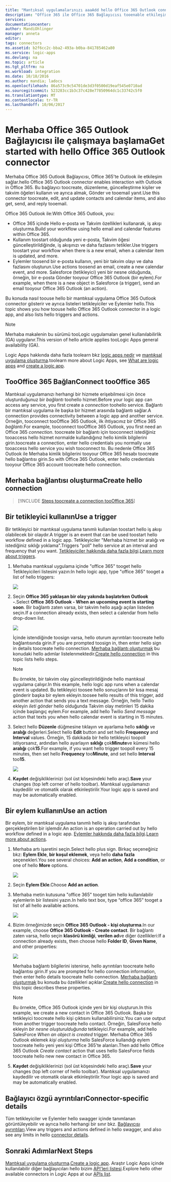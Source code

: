 ```yaml
---
title: "Mantıksal uygulamalarınızı aaaAdd hello Office 365 Outlook connector | Microsoft Docs"
description: "Office 365 ile Office 365 Bağlayıcısı tooenable etkileşimi ile mantıksal uygulamalar oluşturun. Örneğin: oluşturma, düzenleme ve kişiler ve takvim öğeleri güncelleştirme."
services: 
documentationcenter: 
author: MandiOhlinger
manager: anneta
editor: 
tags: connectors
ms.assetid: b2f6cc2c-bba2-493a-b0ba-841785462a80
ms.service: logic-apps
ms.devlang: na
ms.topic: article
ms.tgt_pltfrm: na
ms.workload: integration
ms.date: 10/18/2016
ms.author: mandia; ladocs
ms.openlocfilehash: 86a573c9c54701de3d3f0500d19eaf545e0710ad
ms.sourcegitcommit: 523283cc1b3c37c428e77850964dc1c33742c5f0
ms.translationtype: MT
ms.contentlocale: tr-TR
ms.lasthandoff: 10/06/2017
---
```

# <a name="get-started-with-hello-office-365-outlook-connector"></a><span data-ttu-id="42468-104">Merhaba Office 365 Outlook Bağlayıcısı ile çalışmaya başlama</span><span class="sxs-lookup"><span data-stu-id="42468-104">Get started with hello Office 365 Outlook connector</span></span>
<span data-ttu-id="42468-105">Merhaba Office 365 Outlook Bağlayıcısı, Office 365'te Outlook ile etkileşim sağlar.</span><span class="sxs-lookup"><span data-stu-id="42468-105">hello Office 365 Outlook connector enables interaction with Outlook in Office 365.</span></span> <span data-ttu-id="42468-106">Bu bağlayıcı toocreate, düzenleme, güncelleştirme kişiler ve takvim öğeleri kullanın ve ayrıca almak, Gönder ve tooemail yanıt.</span><span class="sxs-lookup"><span data-stu-id="42468-106">Use this connector toocreate, edit, and update contacts and calendar items, and also get, send, and reply tooemail.</span></span>

<span data-ttu-id="42468-107">Office 365 Outlook ile:</span><span class="sxs-lookup"><span data-stu-id="42468-107">With Office 365 Outlook, you:</span></span>

* <span data-ttu-id="42468-108">Office 365 içinde Hello e-posta ve Takvim özellikleri kullanarak, iş akışı oluşturma.</span><span class="sxs-lookup"><span data-stu-id="42468-108">Build your workflow using hello email and calendar features within Office 365.</span></span> 
* <span data-ttu-id="42468-109">Kullanım toostart olduğunda yeni e-posta, Takvim öğesi güncelleştirildiğinde, iş akışınızı ve daha fazlasını tetikler.</span><span class="sxs-lookup"><span data-stu-id="42468-109">Use triggers toostart your workflow when there is a new email, when a calendar item is updated, and more.</span></span>
* <span data-ttu-id="42468-110">Eylemler toosend bir e-posta kullanın, yeni bir takvim olayı ve daha fazlasını oluşturun.</span><span class="sxs-lookup"><span data-stu-id="42468-110">Use actions toosend an email, create a new calendar event, and more.</span></span> <span data-ttu-id="42468-111">Salesforce (tetikleyici) yeni bir nesne olduğunda, örneğin, bir e-posta Gönder tooyour Office 365 Outlook (bir eylem).</span><span class="sxs-lookup"><span data-stu-id="42468-111">For example, when there is a new object in Salesforce (a trigger), send an email tooyour Office 365 Outlook (an action).</span></span> 

<span data-ttu-id="42468-112">Bu konuda nasıl toouse hello bir mantıksal uygulama Office 365 Outlook connector gösterir ve ayrıca listeleri tetikleyiciler ve Eylemler hello.</span><span class="sxs-lookup"><span data-stu-id="42468-112">This topic shows you how toouse hello Office 365 Outlook connector in a logic app, and also lists hello triggers and actions.</span></span>

> [!NOTE]
> <span data-ttu-id="42468-113">Merhaba makalenin bu sürümü tooLogic uygulamaları genel kullanılabilirlik (GA) uygulanır.</span><span class="sxs-lookup"><span data-stu-id="42468-113">This version of hello article applies tooLogic Apps general availability (GA).</span></span>
> 
> 

<span data-ttu-id="42468-114">Logic Apps hakkında daha fazla toolearn bkz [logic apps nedir](../logic-apps/logic-apps-what-are-logic-apps.md) ve [mantıksal uygulama oluşturma](../logic-apps/logic-apps-create-a-logic-app.md).</span><span class="sxs-lookup"><span data-stu-id="42468-114">toolearn more about Logic Apps, see [What are logic apps](../logic-apps/logic-apps-what-are-logic-apps.md) and [create a logic app](../logic-apps/logic-apps-create-a-logic-app.md).</span></span>

## <a name="connect-toooffice-365"></a><span data-ttu-id="42468-115">TooOffice 365 Bağlan</span><span class="sxs-lookup"><span data-stu-id="42468-115">Connect tooOffice 365</span></span>
<span data-ttu-id="42468-116">Mantıksal uygulamanızı herhangi bir hizmete erişebilmesi için önce oluşturduğunuz bir *bağlantı* toohello hizmet.</span><span class="sxs-lookup"><span data-stu-id="42468-116">Before your logic app can access any service, you first create a *connection* toohello service.</span></span> <span data-ttu-id="42468-117">Bağlantı bir mantıksal uygulama ile başka bir hizmet arasında bağlantı sağlar.</span><span class="sxs-lookup"><span data-stu-id="42468-117">A connection provides connectivity between a logic app and another service.</span></span> <span data-ttu-id="42468-118">Örneğin, tooconnect tooOffice 365 Outlook, ilk ihtiyacınız bir Office 365 *bağlantı*.</span><span class="sxs-lookup"><span data-stu-id="42468-118">For example, tooconnect tooOffice 365 Outlook, you first need an Office 365 *connection*.</span></span> <span data-ttu-id="42468-119">toocreate bir bağlantı için tooconnect istediğiniz tooaccess hello hizmet normalde kullandığınız hello kimlik bilgilerini girin.</span><span class="sxs-lookup"><span data-stu-id="42468-119">toocreate a connection, enter hello credentials you normally use tooaccess hello service you wish tooconnect to.</span></span> <span data-ttu-id="42468-120">Bu nedenle Office 365 Outlook ile Merhaba kimlik bilgilerini tooyour Office 365 hesabı toocreate hello bağlantısı girin.</span><span class="sxs-lookup"><span data-stu-id="42468-120">So with Office 365 Outlook, enter hello credentials tooyour Office 365 account toocreate hello connection.</span></span>

## <a name="create-hello-connection"></a><span data-ttu-id="42468-121">Merhaba bağlantısı oluşturma</span><span class="sxs-lookup"><span data-stu-id="42468-121">Create hello connection</span></span>
> [!INCLUDE [Steps toocreate a connection tooOffice 365](../../includes/connectors-create-api-office365-outlook.md)]
> 
> 

## <a name="use-a-trigger"></a><span data-ttu-id="42468-122">Bir tetikleyici kullanın</span><span class="sxs-lookup"><span data-stu-id="42468-122">Use a trigger</span></span>
<span data-ttu-id="42468-123">Bir tetikleyici bir mantıksal uygulama tanımlı kullanılan toostart hello iş akışı olabilecek bir olaydır.</span><span class="sxs-lookup"><span data-stu-id="42468-123">A trigger is an event that can be used toostart hello workflow defined in a logic app.</span></span> <span data-ttu-id="42468-124">Tetikleyiciler "Merhaba hizmet bir aralığı ve istediğiniz sıklığı yoklama".</span><span class="sxs-lookup"><span data-stu-id="42468-124">Triggers "poll" hello service at an interval and frequency that you want.</span></span> <span data-ttu-id="42468-125">[Tetikleyiciler hakkında daha fazla bilgi](../logic-apps/logic-apps-what-are-logic-apps.md#logic-app-concepts).</span><span class="sxs-lookup"><span data-stu-id="42468-125">[Learn more about triggers](../logic-apps/logic-apps-what-are-logic-apps.md#logic-app-concepts).</span></span>

1. <span data-ttu-id="42468-126">Merhaba mantıksal uygulama içinde "office 365" tooget hello Tetikleyicileri listesini yazın:</span><span class="sxs-lookup"><span data-stu-id="42468-126">In hello logic app, type "office 365" tooget a list of hello triggers:</span></span>  
   
    ![](./media/connectors-create-api-office365-outlook/office365-trigger.png)
2. <span data-ttu-id="42468-127">Seçin **Office 365 yaklaşan bir olay yakında başlatırken Outlook -**.</span><span class="sxs-lookup"><span data-stu-id="42468-127">Select **Office 365 Outlook - When an upcoming event is starting soon**.</span></span> <span data-ttu-id="42468-128">Bir bağlantı zaten varsa, bir takvim hello aşağı açılan listeden seçin.</span><span class="sxs-lookup"><span data-stu-id="42468-128">If a connection already exists, then select a calendar from hello drop-down list.</span></span>
   
    ![](./media/connectors-create-api-office365-outlook/sample-calendar.png)
   
    <span data-ttu-id="42468-129">İçinde istendiğinde toosign varsa, hello oturum ayrıntıları toocreate hello bağlantısında girin.</span><span class="sxs-lookup"><span data-stu-id="42468-129">If you are prompted toosign in, then enter hello sign in details toocreate hello connection.</span></span> <span data-ttu-id="42468-130">[Merhaba bağlantı oluşturmak](connectors-create-api-office365-outlook.md#create-the-connection) bu konudaki hello adımlar listelenmektedir.</span><span class="sxs-lookup"><span data-stu-id="42468-130">[Create hello connection](connectors-create-api-office365-outlook.md#create-the-connection) in this topic lists hello steps.</span></span> 
   
   > [!NOTE]
   > <span data-ttu-id="42468-131">Bu örnekte, bir takvim olay güncelleştirildiğinde hello mantıksal uygulama çalışır.</span><span class="sxs-lookup"><span data-stu-id="42468-131">In this example, hello logic app runs when a calendar event is updated.</span></span> <span data-ttu-id="42468-132">Bu tetikleyici toosee hello sonuçlarını bir kısa mesaj gönderir başka bir eylem ekleyin.</span><span class="sxs-lookup"><span data-stu-id="42468-132">toosee hello results of this trigger, add another action that sends you a text message.</span></span> <span data-ttu-id="42468-133">Örneğin, hello Twilio ekleyin *ileti gönder* hello olduğunda Takvim olay metinleri 15 dakika içinde başlangıç eylem.</span><span class="sxs-lookup"><span data-stu-id="42468-133">For example, add hello Twilio *Send message* action that texts you when hello calendar event is starting in 15 minutes.</span></span> 
   > 
   > 
3. <span data-ttu-id="42468-134">Select hello **Düzenle** düğmesine tıklayın ve ayarlama hello **sıklığı** ve **aralığı** değerleri.</span><span class="sxs-lookup"><span data-stu-id="42468-134">Select hello **Edit** button and set hello **Frequency** and **Interval** values.</span></span> <span data-ttu-id="42468-135">Örneğin, 15 dakikada bir hello tetikleyici toopoll istiyorsanız, ardından hello ayarlayın **sıklığı** çok**Minute**ve kümesi hello **aralığı** çok**15**.</span><span class="sxs-lookup"><span data-stu-id="42468-135">For example, if you want hello trigger toopoll every 15 minutes, then set hello **Frequency** too**Minute**, and set hello **Interval** too**15**.</span></span> 
   
    ![](./media/connectors-create-api-office365-outlook/calendar-settings.png)
4. <span data-ttu-id="42468-136">**Kaydet** değişikliklerinizi (sol üst köşesindeki hello araç).</span><span class="sxs-lookup"><span data-stu-id="42468-136">**Save** your changes (top left corner of hello toolbar).</span></span> <span data-ttu-id="42468-137">Mantıksal uygulamanızı kaydedilir ve otomatik olarak etkinleştirilir.</span><span class="sxs-lookup"><span data-stu-id="42468-137">Your logic app is saved and may be automatically enabled.</span></span>

## <a name="use-an-action"></a><span data-ttu-id="42468-138">Bir eylem kullanın</span><span class="sxs-lookup"><span data-stu-id="42468-138">Use an action</span></span>
<span data-ttu-id="42468-139">Bir eylem, bir mantıksal uygulama tanımlı hello iş akışı tarafından gerçekleştirilen bir işlemdir.</span><span class="sxs-lookup"><span data-stu-id="42468-139">An action is an operation carried out by hello workflow defined in a logic app.</span></span> <span data-ttu-id="42468-140">[Eylemler hakkında daha fazla bilgi](../logic-apps/logic-apps-what-are-logic-apps.md#logic-app-concepts).</span><span class="sxs-lookup"><span data-stu-id="42468-140">[Learn more about actions](../logic-apps/logic-apps-what-are-logic-apps.md#logic-app-concepts).</span></span>

1. <span data-ttu-id="42468-141">Merhaba artı işaretini seçin.</span><span class="sxs-lookup"><span data-stu-id="42468-141">Select hello plus sign.</span></span> <span data-ttu-id="42468-142">Birkaç seçeneğiniz bkz: **Eylem Ekle**, **bir koşul eklemek**, veya hello **daha fazla** seçenekleri.</span><span class="sxs-lookup"><span data-stu-id="42468-142">You see several choices: **Add an action**, **Add a condition**, or one of hello **More** options.</span></span>
   
    ![](./media/connectors-create-api-office365-outlook/add-action.png)
2. <span data-ttu-id="42468-143">Seçin **Eylem Ekle**.</span><span class="sxs-lookup"><span data-stu-id="42468-143">Choose **Add an action**.</span></span>
3. <span data-ttu-id="42468-144">Merhaba metin kutusuna "office 365" tooget tüm hello kullanılabilir eylemlerin bir listesini yazın.</span><span class="sxs-lookup"><span data-stu-id="42468-144">In hello text box, type “office 365” tooget a list of all hello available actions.</span></span>
   
    ![](./media/connectors-create-api-office365-outlook/office365-actions.png) 
4. <span data-ttu-id="42468-145">Bizim örneğimizde seçin **Office 365 Outlook - kişi oluşturma**.</span><span class="sxs-lookup"><span data-stu-id="42468-145">In our example, choose **Office 365 Outlook - Create contact**.</span></span> <span data-ttu-id="42468-146">Bir bağlantı zaten varsa, hello seçin **klasörü kimliği**, **verilen ad**ve diğer özellikleri:</span><span class="sxs-lookup"><span data-stu-id="42468-146">If a connection already exists, then choose hello **Folder ID**, **Given Name**, and other properties:</span></span>  
   
    ![](./media/connectors-create-api-office365-outlook/office365-sampleaction.png)
   
    <span data-ttu-id="42468-147">Merhaba bağlantı bilgilerini istenirse, hello ayrıntıları toocreate hello bağlantısı girin.</span><span class="sxs-lookup"><span data-stu-id="42468-147">If you are prompted for hello connection information, then enter hello details toocreate hello connection.</span></span> <span data-ttu-id="42468-148">[Merhaba bağlantı oluşturmak](connectors-create-api-office365-outlook.md#create-the-connection) bu konuda bu özellikleri açıklar.</span><span class="sxs-lookup"><span data-stu-id="42468-148">[Create hello connection](connectors-create-api-office365-outlook.md#create-the-connection) in this topic describes these properties.</span></span> 
   
   > [!NOTE]
   > <span data-ttu-id="42468-149">Bu örnekte, Office 365 Outlook içinde yeni bir kişi oluşturun.</span><span class="sxs-lookup"><span data-stu-id="42468-149">In this example, we create a new contact in Office 365 Outlook.</span></span> <span data-ttu-id="42468-150">Başka bir tetikleyici toocreate hello kişi çıktısını kullanabilirsiniz.</span><span class="sxs-lookup"><span data-stu-id="42468-150">You can use output from another trigger toocreate hello contact.</span></span> <span data-ttu-id="42468-151">Örneğin, SalesForce hello ekleyin *bir nesne oluşturulduğunda* tetikleyici.</span><span class="sxs-lookup"><span data-stu-id="42468-151">For example, add hello SalesForce *When an object is created* trigger.</span></span> <span data-ttu-id="42468-152">Merhaba Office 365 Outlook eklemek *kişi oluşturma* hello SalesForce kullandığı eylem toocreate hello yeni yeni kişi Office 365'te alanları.</span><span class="sxs-lookup"><span data-stu-id="42468-152">Then add hello Office 365 Outlook *Create contact* action that uses hello SalesForce fields toocreate hello new new contact in Office 365.</span></span> 
   > 
   > 
5. <span data-ttu-id="42468-153">**Kaydet** değişikliklerinizi (sol üst köşesindeki hello araç).</span><span class="sxs-lookup"><span data-stu-id="42468-153">**Save** your changes (top left corner of hello toolbar).</span></span> <span data-ttu-id="42468-154">Mantıksal uygulamanızı kaydedilir ve otomatik olarak etkinleştirilir.</span><span class="sxs-lookup"><span data-stu-id="42468-154">Your logic app is saved and may be automatically enabled.</span></span>

## <a name="connector-specific-details"></a><span data-ttu-id="42468-155">Bağlayıcı özgü ayrıntıları</span><span class="sxs-lookup"><span data-stu-id="42468-155">Connector-specific details</span></span>

<span data-ttu-id="42468-156">Tüm tetikleyiciler ve Eylemler hello swagger içinde tanımlanan görüntüleyebilir ve ayrıca hello herhangi bir sınır bkz. [Bağlayıcısı ayrıntıları](/connectors/office365connector/).</span><span class="sxs-lookup"><span data-stu-id="42468-156">View any triggers and actions defined in hello swagger, and also see any limits in hello [connector details](/connectors/office365connector/).</span></span> 

## <a name="next-steps"></a><span data-ttu-id="42468-157">Sonraki Adımlar</span><span class="sxs-lookup"><span data-stu-id="42468-157">Next Steps</span></span>
<span data-ttu-id="42468-158">[Mantıksal uygulama oluşturma](../logic-apps/logic-apps-create-a-logic-app.md).</span><span class="sxs-lookup"><span data-stu-id="42468-158">[Create a logic app](../logic-apps/logic-apps-create-a-logic-app.md).</span></span> <span data-ttu-id="42468-159">Araştır Logic Apps içinde kullanılabilir diğer bağlayıcıları hello bizim [API'leri listesi](apis-list.md).</span><span class="sxs-lookup"><span data-stu-id="42468-159">Explore hello other available connectors in Logic Apps at our [APIs list](apis-list.md).</span></span>

